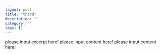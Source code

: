 ```yaml
---
layout: post
title: "third"
description: ""
category: ""
tags: []
---
```

please input excerpt here!
please input content here!
please input content here!
